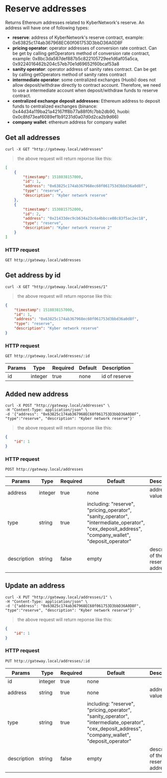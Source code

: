 # Reserve addresses 

Returns Ethereum addresses related to KyberNetwork's reserve. An address will have one of following types:

- **reserve**: address of KyberNetwork's reserve contract, example: 0x63825c174ab367968EC60f061753D3bbD36A0D8F
- **pricing operator**: operator addresses of conversion rate contract. Can be get by calling getOperators method of conversion rate contract, example:
0x8bc3da587def887b5c822105729ee1d6af05a5ca, 0x9224016462b204c57eb70e1d69652f60bcaf53a8
- **sanity operator**: operator address of sanity rates contract. Can be get by calling getOperators method of sanity rates
contract
- **intermediate operator**: some centralized exchanges (Huobi) does not allow deposit/withdraw directly to contract
account. Therefore, we need to use a intermediate account when deposit/withdraw funds to reserve contract.
- **centralized exchange deposit addresses:** Ethereum address to deposit funds to centralized exchanges
(binance: 0x44d34a119ba21a42167ff8b77a88f0fc7bb2db90, huobi: 0x0c8fd73eaf6089ef1b91231d0a07d0d2ca2b9d66)
- **company wallet**: ethereum address for company wallet

## Get all addresses 

```shell
curl -X GET "http://gateway.local/addresses"
```

> the above request will return reponse like this:

```json
[
    {
        "timestamp": 1518038157000,
        "id": 1,
        "address": "0x63825c174ab367968ec60f061753d3bbd36a0d8f",
        "type": "reserve",
        "description": "Kyber network reserve"
    },
    {
        "timestamp": 1530815752000,
        "id": 2,
        "address": "0x21433dec9cb634a23c6a4bbcce08c83f5ac2ec18",
        "type": "reserve",
        "description": "Kyber network reserve 2"
    }
]
```

### HTTP request

`GET http://gateway.local/addresses`


## Get address by id

```shell
curl -X GET "http://gateway.local/addresses/1"
```

> the above request will return reponse like this:

```json
{
    "timestamp": 1518038157000,
    "id": 1,
    "address": "0x63825c174ab367968ec60f061753d3bbd36a0d8f",
    "type": "reserve",
    "description": "Kyber network reserve"
}
```

### HTTP request

`GET http://gateway.local/addresses/:id`

Params | Type | Required | Default | Description
------ | ---- | -------- | ------- | -----------
id | integer | true | none | id of reserve


## Added new address

```shell
curl -X POST "http://gateway.local/addresses" \ 
-H "Content-Type: application/json" \ 
-d '{"address": "0x63825c174ab367968EC60f061753D3bbD36A0D8F", "type":"reserve", "description": "Kyber network reserve"}' 
```

> the above request will return reponse like this:

```json
{
    "id": 1
}
```

### HTTP request

`POST http://gateway.local/addresses`

Params | Type | Required | Default | Description
------ | ---- | -------- | ------- | -----------
address | integer | true | none | address value 
type | string | true | including: "reserve", "pricing_operator", "sanity_operator", "intermediate_operator", "cex_deposit_address", "company_wallet", "deposit_operator"
description | string | false | empty | description of the reserve address 

## Update an address

```shell
curl -X PUT "http://gateway.local/addresses/1" \ 
-H "Content-Type: application/json" \ 
-d '{"address": "0x63825c174ab367968EC60f061753D3bbD36A0D8F", "type":"reserve", "description": "Kyber network reserve"}' 
```

> the above request will return reponse like this:

```json
{
    "id": 1
}
```

### HTTP request

`PUT http://gateway.local/addresses/:id`

Params | Type | Required | Default | Description
------ | ---- | -------- | ------- | -----------
id | integer | true | none | 
address | string | true | none | address value 
type | string | true | including: "reserve", "pricing_operator", "sanity_operator", "intermediate_operator", "cex_deposit_address", "company_wallet", "deposit_operator" 
description | string | false | empty | description of the reserve address 